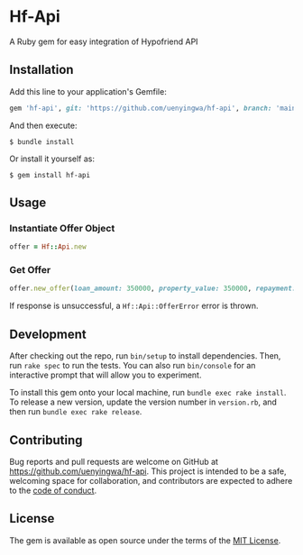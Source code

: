 # Hf-Api

A Ruby gem for easy integration of Hypofriend API

## Installation

Add this line to your application's Gemfile:

```ruby
gem 'hf-api', git: 'https://github.com/uenyingwa/hf-api', branch: 'main'
```

And then execute:

    $ bundle install

Or install it yourself as:

    $ gem install hf-api

## Usage

### Instantiate Offer Object
```ruby
offer = Hf::Api.new
```

### Get Offer
```ruby
offer.new_offer(loan_amount: 350000, property_value: 350000, repayment: 1.0, years_fixed: 15)
```

If response is unsuccessful, a `Hf::Api::OfferError` error is thrown.

## Development

After checking out the repo, run `bin/setup` to install dependencies. Then, run `rake spec` to run the tests. You can also run `bin/console` for an interactive prompt that will allow you to experiment.

To install this gem onto your local machine, run `bundle exec rake install`. To release a new version, update the version number in `version.rb`, and then run `bundle exec rake release`.

## Contributing

Bug reports and pull requests are welcome on GitHub at https://github.com/uenyingwa/hf-api. This project is intended to be a safe, welcoming space for collaboration, and contributors are expected to adhere to the [code of conduct](https://github.com/uenyingwa/hf-api/blob/master/CODE_OF_CONDUCT.md).

## License

The gem is available as open source under the terms of the [MIT License](https://opensource.org/licenses/MIT).
